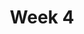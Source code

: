 ---
    title: Week 4
    weekNumber: 4
    days:
      - date: 2022-10-17
        events:
          "**LEC 11**{: .label .label-lecture } [Conditional Statements and Iteration](http://datahub.ucsd.edu/user-redirect/git-sync?repo=https://github.com/dsc-courses/dsc10-2022-fa&subPath=lectures/lec11/lec11.ipynb) [✏️](resources/lectures/lec11/lec11.html)":
            "[CIT 9.1-9.2](https://inferentialthinking.com/chapters/09/Randomness.html)"
                
          "**DIS 4**{: .label .label-disc } [Functions, Subgroups, Merge, and Control Flow](https://practice.dsc10.com/disc04/index.html)":
      - date: 2022-10-18
        events:
          
          "**HW 3**{: .label .label-hw } **[Data Visualization and Python Functions](http://datahub.ucsd.edu/user-redirect/git-sync?repo=https://github.com/dsc-courses/dsc10-2022-fa&subPath=homeworks/hw03/hw03.ipynb)**":
      - date: 2022-10-19
        events:
          "**LEC 12**{: .label .label-lecture } Probability ([blank pdf](resources/lectures/lec12/lec12-blank.pdf))":
            "[CIT 9.5](https://inferentialthinking.com/chapters/09/5/Finding_Probabilities.html)"
                
      - date: 2022-10-21
        events:
          "**LEC 13**{: .label .label-lecture } Simulation":
            "[CIT 9.3-9.4](https://inferentialthinking.com/chapters/09/3/Simulation.html)"
                
      - date: 2022-10-22
        events:
          
          "**Lab 4**{: .label .label-lab } **[DataFrames, Control Flow, and Probability](http://datahub.ucsd.edu/user-redirect/git-sync?repo=https://github.com/dsc-courses/dsc10-2022-fa&subPath=labs/lab04/lab04.ipynb)**":
---